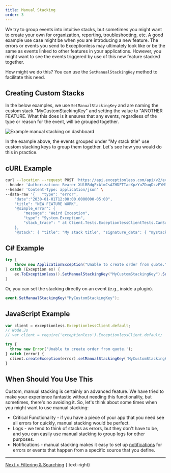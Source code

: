 ```yaml
---
title: Manual Stacking
order: 3
---
```

We try to group events into intuitive stacks, but sometimes you might want to create your own for organization, reporting, troubleshooting, etc. A good example use case might be when you are introducing a new feature. The errors or events you send to Exceptionless may ultimately look like or be the same as events linked to other features in your applications. However, you might want to see the events triggered by use of this new feature stacked together.

How might we do this? You can use the `SetManualStackingKey` method to facilitate this need.

## Creating Custom Stacks

In the below examples, we use `SetManualStackingKey` and are naming the custom stack "MyCustomStackingKey" and setting the value to "ANOTHER FEATURE. What this does is it ensures that any events, regardless of the type or reason for the event, will be grouped together.

![Example manual stacking on dashboard](img/Manual_Key.png)

In the example above, the events grouped under "My stack title" use custom stacking keys to group them together. Let's see how you would do this in practice.

## cURL Example

```sh
curl --location --request POST 'https://api.exceptionless.com/api/v2/events' \
--header 'Authorization: Bearer XUlBBdgFxAlmCsAZHDFTIacXpzYuZDuqDzzFYMlR' \
--header 'Content-Type: application/json' \
--data-raw '{   "type": "error",
    "date":"2030-01-01T12:00:00.0000000-05:00",
    "title": "NEW FEATURE WORK",
    "@simple_error": {
        "message": "Weird Exception",
        "type": "System.Exception",
        "stack_trace": " at Client.Tests.ExceptionlessClientTests.CanSubmitSimpleException() in ExceptionlessClientTests cs:line 99"
    },
    "@stack": { "title": "My stack title", "signature_data": { "mystackingkey": "ANOTHER FEATURE" }}
```

## C# Example

```csharp
try {
    throw new ApplicationException("Unable to create order from quote.");
} catch (Exception ex) {
    ex.ToExceptionless().SetManualStackingKey("MyCustomStackingKey").Submit();
}
```

Or, you can set the stacking directly on an event (e.g., inside a plugin).

```csharp
event.SetManualStackingKey("MyCustomStackingKey");
```

## JavaScript Example

```javascript
var client = exceptionless.ExceptionlessClient.default;
// Node.Js
// var client = require('exceptionless').ExceptionlessClient.default;

try {
  throw new Error('Unable to create order from quote.');
} catch (error) {
  client.createException(error).setManualStackingKey('MyCustomStackingKey').submit();
}
```

## When Should You Use This

Custom, manual stacking is certainly an advanced feature. We have tried to make your experience fantastic without needing this functionality, but sometimes, there's no avoiding it. So, let's think about some times when you might want to use manual stacking:

* Critical Functionality - if you have a piece of your app that you need see all errors for quickly, manual stacking would be perfect.
* Logs - we tend to think of stacks as errors, but they don't have to be, and you can easily use manual stacking to group logs for other purposes.
* Notifications - manual stacking makes it easy to set up [notifications](notifications.md) for errors or events that happen from a specific source that you define.

---

[Next > Filtering & Searching](filtering-and-searching.md) {.text-right}
